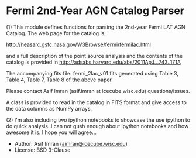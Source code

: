 Fermi 2nd-Year AGN Catalog Parser
==================================

(1) This module defines functions for parsing the 2nd-year Fermi LAT AGN Catalog. 
The web page for the catalog is 

  http://heasarc.gsfc.nasa.gov/W3Browse/fermi/fermilac.html

and a full description of the point source analysis and the contents of the 
catalog is provided in http://adsabs.harvard.edu/abs/2011ApJ...743..171A 

The accompanying fits file: fermi_2lac_v01.fits generated using Table 3, 
Table 4, Table 7, Table 8 of the above paper. 

Please contact Asif Imran (asif.imran at icecube.wisc.edu) questions/issues. 

A class is provided to read in the catalog in FITS format and give access to 
the data columns as NumPy arrays. 


(2) I'm also including two ipython notebooks to showcase the use ipython to do
quick analysis. I can not gush enough about ipython notebooks and how awesome it
is. I hope you will agree...


* Author: Asif Imran (aimran@icecube.wisc.edu)
* License: BSD 3-Clause



